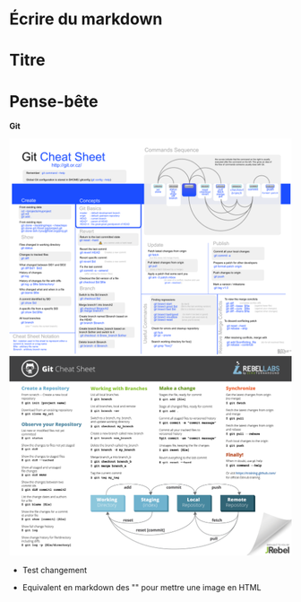 # Écrire du markdown
# Titre
# Pense-bête

**Git**

![](../img/git-cheat-sheet.png)
![](../img/Git-Cheat-Sheet-by-RebelLabs.png)

- Test changement

- Equivalent en markdown des "" pour mettre une image en HTML
